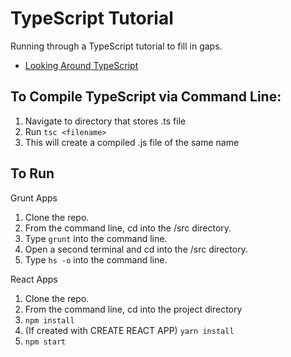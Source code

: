# TypeScript Tutorial

Running through a TypeScript tutorial to fill in gaps.

- [Looking Around TypeScript](./1_LookingAround)

## To Compile TypeScript via Command Line:

1. Navigate to directory that stores .ts file
1. Run `tsc <filename>`
1. This will create a compiled .js file of the same name

## To Run

Grunt Apps

1. Clone the repo.
1. From the command line, cd into the /src directory.
1. Type `grunt` into the command line.
1. Open a second terminal and cd into the /src directory.
1. Type `hs -o` into the command line.

React Apps

1. Clone the repo.
1. From the command line, cd into the project directory
1. `npm install`
1. (If created with CREATE REACT APP) `yarn install`
1. `npm start`
